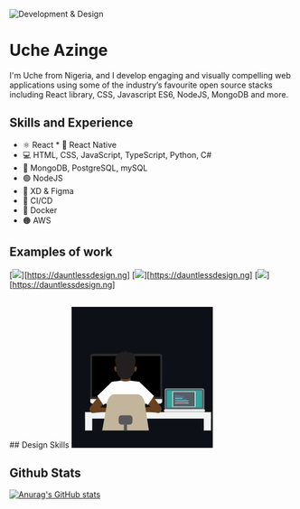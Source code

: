 ![Development & Design](https://tutoring-app.s3.us-east-2.amazonaws.com/GithubBanner.jpg)

# Uche Azinge

I'm Uche from Nigeria, and I develop engaging and visually compelling web applications using some of the industry’s favourite open source stacks including React library, CSS, Javascript ES6, NodeJS, MongoDB and more.

## Skills and Experience

* ⚛ React * 📱 React Native
* 💻 HTML, CSS, JavaScript, TypeScript, Python, C#
* 🌱 MongoDB, PostgreSQL, mySQL
* 🟢 NodeJS
* 🎨 XD & Figma
* 🚄 CI/CD
* 🐳 Docker
* 🟠 AWS


## Examples of work
[<img  src="https://github.com/uchikuch/uchikuch/blob/main/topsettutoring.gif" width="250" />][https://dauntlessdesign.ng]
[<img  src="https://github.com/uchikuch/uchikuch/blob/main/topsettutoring.gif" width="250" />][https://dauntlessdesign.ng]
[<img src="https://github.com/uchikuch/uchikuch/blob/main/topsettutoring.gif" width="250" />][https://dauntlessdesign.ng]

<br />
## Design Skills
<img src="https://github.com/uchikuch/uchikuch/blob/main/programmer.gif" width="250" />

## Github Stats
[![Anurag's GitHub stats](https://github-readme-stats.vercel.app/api?username=uchikuch)](https://github.com/anuraghazra/github-readme-stats)
